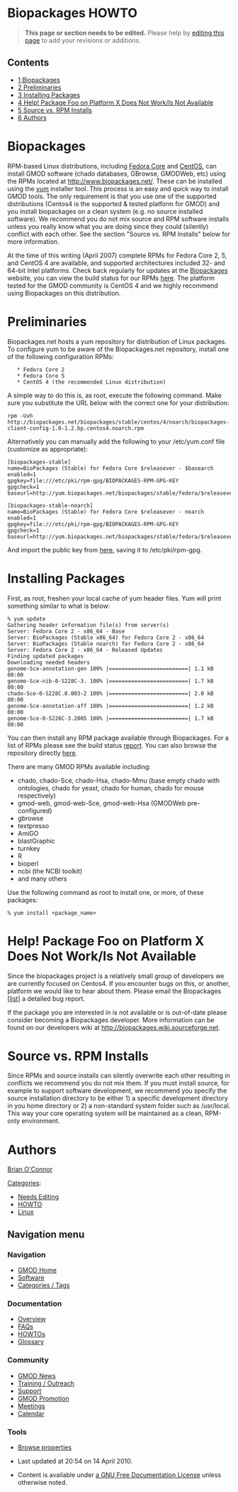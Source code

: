 



<span id="top"></span>




# <span dir="auto">Biopackages HOWTO</span>









> **This page or section needs to be edited.**
> <span class="small">Please help by <span class="plainlinks"><a
> href="http://gmod.org/mediawiki/index.php?title=Biopackages_HOWTO&amp;action=edit"
> class="external text" rel="nofollow">editing this page</a></span> to
> add your revisions or additions.</span>


## Contents



- [<span class="tocnumber">1</span>
  <span class="toctext">Biopackages</span>](#Biopackages)
- [<span class="tocnumber">2</span>
  <span class="toctext">Preliminaries</span>](#Preliminaries)
- [<span class="tocnumber">3</span> <span class="toctext">Installing
  Packages</span>](#Installing_Packages)
- [<span class="tocnumber">4</span> <span class="toctext">Help! Package
  Foo on Platform X Does Not Work/Is Not
  Available</span>](#Help.21_Package_Foo_on_Platform_X_Does_Not_Work.2FIs_Not_Available)
- [<span class="tocnumber">5</span> <span class="toctext">Source vs. RPM
  Installs</span>](#Source_vs._RPM_Installs)
- [<span class="tocnumber">6</span>
  <span class="toctext">Authors</span>](#Authors)



# <span id="Biopackages" class="mw-headline">Biopackages</span>

RPM-based Linux distributions, including
<a href="http://fedoraproject.org/wiki/" class="external text"
rel="nofollow">Fedora Core</a> and
<a href="http://www.centos.org" class="external text"
rel="nofollow">CentOS</a>, can install GMOD software (chado databases,
GBrowse, GMODWeb, etc) using the RPMs located at
<a href="http://www.biopackages.net/" class="external free"
rel="nofollow">http://www.biopackages.net/</a>. These can be installed
using the
<a href="http://en.wikipedia.org/wiki/Yellow_dog_Updater_Modified"
class="external text" rel="nofollow">yum</a> installer tool. This
process is an easy and quick way to install GMOD tools. The only
requirement is that you use one of the supported distributions (Centos4
is the supported & tested platform for GMOD) and you install biopackages
on a clean system (e.g. no source installed software). We recommend you
do not mix source and RPM software installs unless you really know what
you are doing since they could (silently) conflict with each other. See
the section "Source vs. RPM Installs" below for more information.

At the time of this writing (April 2007) complete RPMs for Fedora Core
2, 5, and CentOS 4 are available, and supported architectures included
32- and 64-bit Intel platforms. Check back regularly for updates at the
<a href="http://biopackages.net" class="external text"
rel="nofollow">Biopackages</a> website, you can view the build status
for our RPMs
<a href="http://biopackages.net/report" class="external text"
rel="nofollow">here</a>. The platform tested for the GMOD community is
CentOS 4 and we highly recommend using Biopackages on this distribution.

# <span id="Preliminaries" class="mw-headline">Preliminaries</span>

Biopackages.net hosts a yum repository for distribution of Linux
packages. To configure yum to be aware of the Biopackages.net
repository, install one of the following configuration RPMs:

       * Fedora Core 2
       * Fedora Core 5
       * CentOS 4 (the recommended Linux distribution)

A simple way to do this is, as root, execute the following command. Make
sure you substitute the URL below with the correct one for your
distribution:

    rpm -Uvh http://biopackages.net/biopackages/stable/centos/4/noarch/biopackages-client-config-1.0-1.2.bp.centos4.noarch.rpm

Alternatively you can manually add the following to your /etc/yum.conf
file (customize as appropriate):

    [biopackages-stable]
    name=BioPackages (Stable) for Fedora Core $releasever - $basearch
    enabled=1
    gpgkey=file:///etc/pki/rpm-gpg/BIOPACKAGES-RPM-GPG-KEY
    gpgcheck=1
    baseurl=http://yum.biopackages.net/biopackages/stable/fedora/$releasever/$basearch/

    [biopackages-stable-noarch]
    name=BioPackages (Stable) for Fedora Core $releasever - noarch
    enabled=1
    gpgkey=file:///etc/pki/rpm-gpg/BIOPACKAGES-RPM-GPG-KEY
    gpgcheck=1
    baseurl=http://yum.biopackages.net/biopackages/stable/fedora/$releasever/noarch/

And import the public key from
<a href="http://biopackages.net/BIOPACKAGES-RPM-GPG-KEY"
class="external text" rel="nofollow">here</a>, saving it to
/etc/pki/rpm-gpg.

# <span id="Installing_Packages" class="mw-headline">Installing Packages</span>

First, as root, freshen your local cache of yum header files. Yum will
print something similar to what is below:

    % yum update
    Gathering header information file(s) from server(s)
    Server: Fedora Core 2 - x86_64 - Base
    Server: BioPackages (Stable x86_64) for Fedora Core 2 - x86_64
    Server: BioPackages (Stable noarch) for Fedora Core 2 - x86_64
    Server: Fedora Core 2 - x86_64 - Released Updates
    Finding updated packages
    Downloading needed headers
    genome-Sce-annotation-gen 100% |=========================| 1.1 kB    00:00
    genome-Sce-nib-0-S228C-3. 100% |=========================| 1.7 kB    00:00
    chado-Sce-0-S228C.0.003-2 100% |=========================| 2.0 kB    00:00
    genome-Sce-annotation-aff 100% |=========================| 1.2 kB    00:00
    genome-Sce-0-S228C-3.2005 100% |=========================| 1.7 kB    00:00

You can then install any RPM package available through Biopackages. For
a list of RPMs please see the build status
<a href="http://biopackages.net/report" class="external text"
rel="nofollow">report</a>. You can also browse the repository directly
<a href="http://biopackages.net/stable" class="external text"
rel="nofollow">here</a>.

There are many GMOD RPMs available including:

- chado, chado-Sce, chado-Hsa, chado-Mmu (base empty chado with
  ontologies, chado for yeast, chado for human, chado for mouse
  respectively)
- gmod-web, gmod-web-Sce, gmod-web-Hsa (GMODWeb pre-configured)
- gbrowse
- textpresso
- AmiGO
- blastGraphic
- turnkey
- R
- bioperl
- ncbi (the NCBI toolkit)
- and many others

Use the following command as root to install one, or more, of these
packages:

    % yum install <package_name>

# <span id="Help.21_Package_Foo_on_Platform_X_Does_Not_Work.2FIs_Not_Available" class="mw-headline">Help! Package Foo on Platform X Does Not Work/Is Not Available</span>

Since the biopackages project is a relatively small group of developers
we are currently focused on Centos4. If you encounter bugs on this, or
another, platform we would like to hear about them. Please email the
Biopackages \[<a href="mailto:biopackages-main@lists.sourceforge.net"
class="external text" rel="nofollow">list</a>\] a detailed bug report.

If the package you are interested in is not available or is out-of-date
please consider becoming a Biopackages developer. More information can
be found on our developers wiki at
<a href="http://biopackages.wiki.sourceforge.net" class="external free"
rel="nofollow">http://biopackages.wiki.sourceforge.net</a>.

# <span id="Source_vs._RPM_Installs" class="mw-headline">Source vs. RPM Installs</span>

Since RPMs and source installs can silently overwrite each other
resulting in conflicts we recommend you do not mix them. If you must
install source, for example to support software development, we
recommend you specify the source installation directory to be either 1)
a specific development directory in you home directory or 2) a
non-standard system folder such as /usr/local. This way your core
operating system will be maintained as a clean, RPM-only environment.

# <span id="Authors" class="mw-headline">Authors</span>

<a
href="http://gmod.org/mediawiki/index.php?title=User%253ABoconnor&amp;action=edit&amp;redlink=1"
class="new" title="User%253ABoconnor (page does not exist)">Brian
O'Connor</a>




[Categories](Special%253ACategories "Special%253ACategories"):

- [Needs Editing](Category%253ANeeds_Editing "Category%253ANeeds Editing")
- [HOWTO](Category%253AHOWTO "Category%253AHOWTO")
- [Linux](Category%253ALinux "Category%253ALinux")






## Navigation menu









### Navigation



- <span id="n-GMOD-Home">[GMOD Home](Main_Page)</span>
- <span id="n-Software">[Software](GMOD_Components)</span>
- <span id="n-Categories-.2F-Tags">[Categories /
  Tags](Categories)</span>




### Documentation



- <span id="n-Overview">[Overview](Overview)</span>
- <span id="n-FAQs">[FAQs](Category%253AFAQ)</span>
- <span id="n-HOWTOs">[HOWTOs](Category%253AHOWTO)</span>
- <span id="n-Glossary">[Glossary](Glossary)</span>




### Community



- <span id="n-GMOD-News">[GMOD News](GMOD_News)</span>
- <span id="n-Training-.2F-Outreach">[Training /
  Outreach](Training_and_Outreach)</span>
- <span id="n-Support">[Support](Support)</span>
- <span id="n-GMOD-Promotion">[GMOD Promotion](GMOD_Promotion)</span>
- <span id="n-Meetings">[Meetings](Meetings)</span>
- <span id="n-Calendar">[Calendar](Calendar)</span>




### Tools

- <span id="t-smwbrowselink"><a href="Special%253ABrowse/Biopackages_HOWTO" rel="smw-browse">Browse
  properties</a></span>



- <span id="footer-info-lastmod">Last updated at 20:54 on 14 April
  2010.</span>
<!-- - <span id="footer-info-viewcount">73,001 page views.</span> -->
- <span id="footer-info-copyright">Content is available under
  <a href="http://www.gnu.org/licenses/fdl-1.3.html" class="external"
  rel="nofollow">a GNU Free Documentation License</a> unless otherwise
  noted.</span>

<!-- -->



<!-- -->





